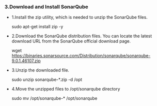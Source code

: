 ### 3.Download and Install SonarQube

- 1.Install the zip utility, which is needed to unzip the SonarQube files.

    sudo apt-get install zip -y

- 2.Download the SonarQube distribution files. You can locate the latest download URL from the SonarQube official download page.

    wget https://binaries.sonarsource.com/Distribution/sonarqube/sonarqube-9.0.1.46107.zip    

- 3.Unzip the downloaded file.

    sudo unzip sonarqube-*.zip -d /opt

- 4.Move the unzipped files to /opt/sonarqube directory

    sudo mv /opt/sonarqube-* /opt/sonarqube

